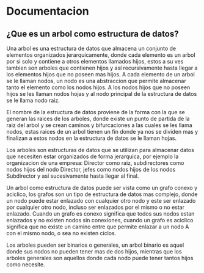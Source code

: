 
 # Documentacion
 
 ## ¿Que es un arbol como estructura de datos?
 
 Una arbol es una estructura de datos que almacena un conjunto de elementos organizados jerarquicamente, donde cada 
 elemento es un arbol por si solo y contiene a otros elementos llamados hijos, estos a su ves tambien son arboles que 
 contienen hijos y así recursivamente hasta llegar a los elementos hijos que no poseen mas hijos. A cada elemento de un
 arbol se le llaman nodos, un nodo es una abstraccion que permite almacenar tanto el elemento como los nodos hijos. A los
 nodos hijos que no poseen hijos se les llaman nodos hojas y al nodo principal de la estructura de datos se le llama nodo
 raiz.
 
 El nombre de la estructura de datos proviene de la forma con la que se generan las raices de los arboles, donde existe un
 punto de partida de la raiz del arbol y se crean caminos y bifurcaciones a las cuales se les llama nodos, estas raices de
 un arbol tienen un fin donde ya nos se dividen mas y finalizan a estos nodos en la estructura de datos se le llaman hojas.
 
 Los arboles son estructuras de datos que se utilizan para almacenar datos que necesiten estar organizados de forma 
 jerarquica, por ejemplo la organizacion de una empresa: Director como raiz, subdirectores como nodos hijos del nodo Director,
 jefes como nodos hijos de los nodos Subdirector y así sucesivamente hasta llegar al final.
 
 Un arbol como estructura de datos puede ser vista como un grafo conexo y aciclico, los grafos son un tipo de estructura
 de datos mas complejo, donde un nodo puede estar enlazado con cualquier otro nodo y este ser enlazado por cualquier otro
 nodo, incluso ser enlazados por el mismo o no estar enlazado. Cuando un grafo es conexo significa que todos sus nodos estan
 enlazados y no existen nodos sin conexiones, cuando un grafo es aciclico significa que no existe un camino entre que permite
 enlazar a un nodo A con el mismo nodo, o sea no existen ciclos.
 
 Los arboles pueden ser binarios o generales, un arbol binario es aquel donde sus nodos no pueden tener mas de dos hijos, 
 mientras que los arboles generales son aquellos donde cada nodo puede tener tantos hijos como necesite.